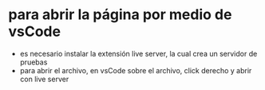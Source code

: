 # para abrir la página por medio de vsCode
- es necesario instalar la extensión live server, la cual crea un servidor de pruebas 
- para abrir el archivo, en vsCode sobre el archivo, click derecho y abrir con live server 
